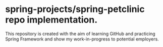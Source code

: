 # spring-projects/spring-petclinic repo implementation.

This repository is created with the aim of learning GitHub and practicing Spring Framework and show my work-in-progress to potential employers.
